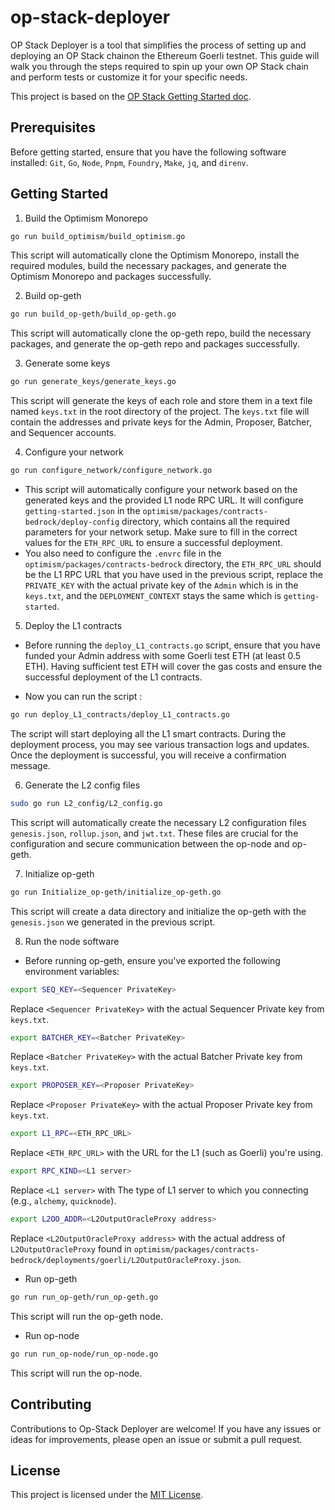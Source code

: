 # op-stack-deployer

OP Stack Deployer is a tool that simplifies the process of setting up and deploying an OP Stack chainon the Ethereum Goerli testnet. This guide will walk you through the steps required to spin up your own OP Stack chain and perform tests or customize it for your specific needs.

This project is based on the [OP Stack Getting Started doc](https://stack.optimism.io/docs/build/getting-started/#).

## Prerequisites

Before getting started, ensure that you have the following software installed: `Git`, `Go`, `Node`, `Pnpm`, `Foundry`, `Make`, `jq`, and `direnv`.

## Getting Started

1. Build the Optimism Monorepo

```bash
go run build_optimism/build_optimism.go
```
This script will automatically clone the Optimism Monorepo, install the required modules, build the necessary packages, and generate the Optimism Monorepo and packages successfully.

2. Build op-geth

```bash
go run build_op-geth/build_op-geth.go
```
This script will automatically clone the op-geth repo, build the necessary packages, and generate the op-geth repo and packages successfully.

3. Generate some keys

```bash
go run generate_keys/generate_keys.go
```
This script will generate the keys of each role and store them in a text file named `keys.txt` in the root directory of the project. The `keys.txt` file will contain the addresses and private keys for the Admin, Proposer, Batcher, and Sequencer accounts.

4. Configure your network

```bash
go run configure_network/configure_network.go
```
- This script will automatically configure your network based on the generated keys and the provided L1 node RPC URL. It will configure `getting-started.json` in the `optimism/packages/contracts-bedrock/deploy-config` directory, which contains all the required parameters for your network setup. Make sure to fill in the correct values for the `ETH_RPC_URL` to ensure a successful deployment.
- You also need to configure the `.envrc` file in the `optimism/packages/contracts-bedrock` directory, the `ETH_RPC_URL` should be the L1 RPC URL that you have used in the previous script, replace the `PRIVATE_KEY` with the actual private key of the `Admin` which is in the `keys.txt`, and the `DEPLOYMENT_CONTEXT` stays the same which is `getting-started`.

5. Deploy the L1 contracts
- Before running the `deploy_L1_contracts.go` script, ensure that you have funded your Admin address with some Goerli test ETH (at least 0.5 ETH). Having sufficient test ETH will cover the gas costs and ensure the successful deployment of the L1 contracts.

- Now you can run the script :
```bash
go run deploy_L1_contracts/deploy_L1_contracts.go
```
The script will start deploying all the L1 smart contracts. During the deployment process, you may see various transaction logs and updates. Once the deployment is successful, you will receive a confirmation message.

6. Generate the L2 config files
```bash
sudo go run L2_config/L2_config.go
```
This script will automatically create the necessary L2 configuration files `genesis.json`, `rollup.json`, and `jwt.txt`. These files are crucial for the configuration and secure communication between the op-node and op-geth.

7. Initialize op-geth
```bash
go run Initialize_op-geth/initialize_op-geth.go
```
This script will create a data directory and initialize the op-geth with the `genesis.json` we generated in the previous script.

8. Run the node software
- Before running op-geth, ensure you've exported the following environment variables:
```bash
export SEQ_KEY=<Sequencer PrivateKey>
```
Replace `<Sequencer PrivateKey>` with the actual Sequencer Private key from `keys.txt`.
```bash
export BATCHER_KEY=<Batcher PrivateKey>
```
Replace `<Batcher PrivateKey>` with the actual Batcher Private key from `keys.txt`.
```bash
export PROPOSER_KEY=<Proposer PrivateKey>
```
Replace `<Proposer PrivateKey>` with the actual Proposer Private key from `keys.txt`.
```bash
export L1_RPC=<ETH_RPC_URL>
```
Replace `<ETH_RPC_URL>` with the URL for the L1 (such as Goerli) you're using.
```bash
export RPC_KIND=<L1 server>
```
Replace `<L1 server>` with The type of L1 server to which you connecting (e.g., `alchemy`, `quicknode`).
```bash
export L2OO_ADDR=<L2OutputOracleProxy address>
```
Replace `<L2OutputOracleProxy address>` with the actual address of `L2OutputOracleProxy` found in `optimism/packages/contracts-bedrock/deployments/goerli/L2OutputOracleProxy.json`.

- Run op-geth 
```bash
go run run_op-geth/run_op-geth.go
```
This script will run the op-geth node.

- Run op-node
```bash
go run run_op-node/run_op-node.go
```
This script will run the op-node.

## Contributing

Contributions to Op-Stack Deployer are welcome! If you have any issues or ideas for improvements, please open an issue or submit a pull request.

## License

This project is licensed under the [MIT License](https://opensource.org/license/mit/).
